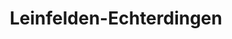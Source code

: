 ---
title: Leinfelden-Echterdingen
url: /leinfelden-echterdingen/
latitude: 48.702
longitude: 9.14
---